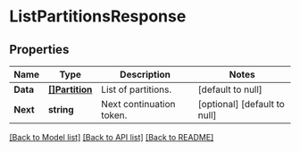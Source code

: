 # ListPartitionsResponse

## Properties
Name | Type | Description | Notes
------------ | ------------- | ------------- | -------------
**Data** | [**[]Partition**](Partition.md) | List of partitions. | [default to null]
**Next** | **string** | Next continuation token. | [optional] [default to null]

[[Back to Model list]](../README.md#documentation-for-models) [[Back to API list]](../README.md#documentation-for-api-endpoints) [[Back to README]](../README.md)

